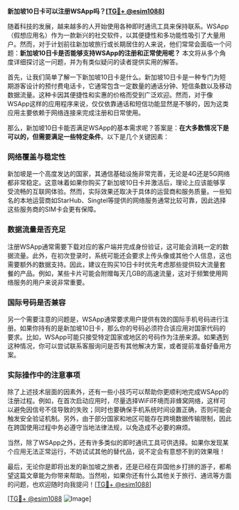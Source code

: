 **新加坡10日卡可以注册WSApp吗？[[TG💪+ @esim1088](https://t.me/s/esim1088)]**

随着科技的发展，越来越多的人开始使用各种即时通讯工具来保持联系。WSApp（假想应用名）作为一款新兴的社交软件，以其便捷性和多功能性吸引了大量用户。然而，对于计划前往新加坡旅行或长期居住的人来说，他们常常会面临一个问题：**新加坡10日卡是否能够支持WSApp的注册和正常使用呢？** 本文将从多个角度详细探讨这一问题，并为有类似疑问的读者提供实用的解答。

首先，让我们简单了解一下新加坡10日卡是什么。新加坡10日卡是一种专门为短期游客设计的预付费电话卡，它通常包含一定数量的通话分钟、短信条数以及移动数据流量。这种卡因其便捷性和实惠的价格而受到广泛欢迎。然而，对于像WSApp这样的应用程序来说，仅仅依靠通话和短信功能显然是不够的，因为这类应用主要依赖于网络连接来完成注册和日常使用。

那么，新加坡10日卡能否满足WSApp的基本需求呢？答案是：**在大多数情况下是可以的，但需要满足一些特定条件**。以下是几个关键因素：

### 网络覆盖与稳定性

新加坡是一个高度发达的国家，其通信基础设施非常完善，无论是4G还是5G网络都非常稳定。这意味着如果你购买了新加坡10日卡并激活后，理论上应该能够享受流畅的互联网体验。然而，实际效果还取决于具体的运营商和服务质量。一些知名的本地运营商如StarHub、Singtel等提供的网络服务通常比较可靠，因此选择这些服务商的SIM卡会更有保障。

### 数据流量是否充足

注册WSApp通常需要下载对应的客户端并完成身份验证，这可能会消耗一定的数据流量。此外，在初次登录时，系统可能还会要求上传头像或其他个人信息，这也需要额外的数据支持。因此，建议在购买10日卡时优先考虑那些提供较大流量套餐的产品。例如，某些卡片可能会附赠每天几GB的高速流量，这对于频繁使用网络服务的用户来说非常重要。

### 国际号码是否兼容

另一个需要注意的问题是，WSApp通常要求用户提供有效的国际手机号码进行注册。如果你持有的是新加坡10日卡，那么你的号码必须符合该应用对国家代码的要求。比如，WSApp可能只接受特定国家或地区的号码作为注册来源。如果遇到这种情况，你可以尝试联系客服询问是否有其他解决方案，或者提前准备好备用方案。

### 实际操作中的注意事项

除了上述技术层面的因素外，还有一些小技巧可以帮助你更顺利地完成WSApp的注册过程。例如，在首次启动应用时，尽量选择WiFi环境而非蜂窝网络，这样可以避免因信号不佳导致的失败；同时也要确保手机系统时间设置正确，否则可能会触发安全验证机制。另外，由于部分国家和地区可能存在跨境数据传输限制，因此在跨国使用过程中务必遵守当地法律法规，以免造成不必要的麻烦。

当然，除了WSApp之外，还有许多类似的即时通讯工具可供选择。如果你发现某个应用无法正常运行，不妨试试其他的替代品，说不定会有意想不到的效果哦！

最后，无论你是即将出发的新加坡之旅者，还是已经在异国他乡打拼的游子，都希望这篇文章能为你带来帮助。当然啦，如果你还有什么其他关于旅行、通讯等方面的问题，也欢迎随时向我提问！[[TG💪+ @esim1088](https://t.me/s/esim1088)]

[[TG💪+ @esim1088](https://t.me/s/esim1088) ![Image](https://i.postimg.cc/4NQfJmqS/Snipaste-2025-05-13-00-14-12.png)]